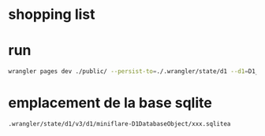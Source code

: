 # shopping list

# run
 ```bash
 wrangler pages dev ./public/ --persist-to=./.wrangler/state/d1 --d1=D1_lists --port=8888
 ```
 
 # emplacement de la base sqlite
 
 ```
 .wrangler/state/d1/v3/d1/miniflare-D1DatabaseObject/xxx.sqlitea
 ```
